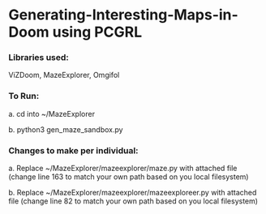 # Generating-Interesting-Maps-in-Doom using PCGRL
### Libraries used:
ViZDoom, MazeExplorer, Omgifol


### To Run:
a. cd into ~/MazeExplorer

b. python3 gen_maze_sandbox.py


### Changes to make per individual:
a. Replace ~/MazeExplorer/mazeexplorer/maze.py with attached file (change line 163 to match your own path based on you local filesystem)

b. Replace ~/MazeExplorer/mazeexplorer/mazeexploreer.py with attached file (change line 82 to match your own path based on you local filesystem)
